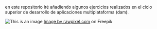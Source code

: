 en este repositorio iré añadiendo algunos ejercicios realizados en el ciclo superior de desarrollo de aplicaciones multiplataforma (dam).

![This is an image](https://img.freepik.com/free-vector/apple-blossom-illustration-xmas-card_53876-75766.jpg) <a href="https://www.freepik.com/free-vector/apple-blossom-illustration-xmas-card_3755933.htm#page=2&query=flower%20illustration&position=12&from_view=keyword">Image by rawpixel.com</a> on Freepik
